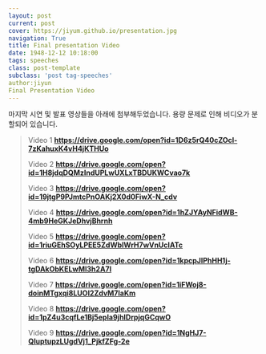 ```yaml
---
layout: post
current: post
cover: https://jiyum.github.io/presentation.jpg
navigation: True
title: Final presentation Video
date: 1948-12-12 10:18:00
tags: speeches
class: post-template
subclass: 'post tag-speeches'
author:jiyun
Final Presentation Video
---
```


마지막 시연 및 발표 영상들을 아래에 첨부해두었습니다.
용량 문제로 인해 비디오가 분할되어 있습니다. 

> Video 1
> **https://drive.google.com/open?id=1D6z5rQ40cZOcl-7zKahuxK4vH4jKTHUo**
> 
> Video 2
> **https://drive.google.com/open?id=1H8jdqDQMzIndUPLwUXLxTBDUKWCvao7k**
>
> Video 3
> **https://drive.google.com/open?id=19jtgP9PJmtcPnOAKj2X0d0FiwX-N_cdv**
>
> Video 4
> **https://drive.google.com/open?id=1hZJYAyNFidWB-4mb9HeGKJeDhvjBhrnh**
>
> Video 5
> **https://drive.google.com/open?id=1riuGEhSOyLPEE5ZdWblWrH7wVnUcIATc**
> 
> Video 6
> **https://drive.google.com/open?id=1kpcpJIPhHH1j-tgDAkObKELwMl3h2A7I**
> 
> Video 7
> **https://drive.google.com/open?id=1iFWoj8-doinMTgxqi8LUOI2ZdvM7laKm**
> 
> Video 8
> **https://drive.google.com/open?id=1pZ4u3cqfLe1Bj5epIa9jhIDrpjqGCqwO**
> 
> Video 9
> **https://drive.google.com/open?id=1NgHJ7-QIuptupzLUgdVj1_PjkfZFg-2e**